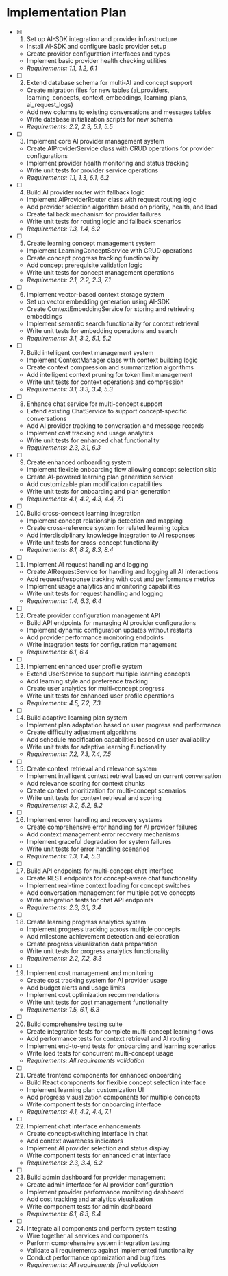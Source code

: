 # Implementation Plan

- [x] 1. Set up AI-SDK integration and provider infrastructure
  - Install AI-SDK and configure basic provider setup
  - Create provider configuration interfaces and types
  - Implement basic provider health checking utilities
  - _Requirements: 1.1, 1.2, 6.1_

- [ ] 2. Extend database schema for multi-AI and concept support
  - Create migration files for new tables (ai_providers, learning_concepts, context_embeddings, learning_plans, ai_request_logs)
  - Add new columns to existing conversations and messages tables
  - Write database initialization scripts for new schema
  - _Requirements: 2.2, 2.3, 5.1, 5.5_

- [ ] 3. Implement core AI provider management system
  - Create AIProviderService class with CRUD operations for provider configurations
  - Implement provider health monitoring and status tracking
  - Write unit tests for provider service operations
  - _Requirements: 1.1, 1.3, 6.1, 6.2_

- [ ] 4. Build AI provider router with fallback logic
  - Implement AIProviderRouter class with request routing logic
  - Add provider selection algorithm based on priority, health, and load
  - Create fallback mechanism for provider failures
  - Write unit tests for routing logic and fallback scenarios
  - _Requirements: 1.3, 1.4, 6.2_

- [ ] 5. Create learning concept management system
  - Implement LearningConceptService with CRUD operations
  - Create concept progress tracking functionality
  - Add concept prerequisite validation logic
  - Write unit tests for concept management operations
  - _Requirements: 2.1, 2.2, 2.3, 7.1_

- [ ] 6. Implement vector-based context storage system
  - Set up vector embedding generation using AI-SDK
  - Create ContextEmbeddingService for storing and retrieving embeddings
  - Implement semantic search functionality for context retrieval
  - Write unit tests for embedding operations and search
  - _Requirements: 3.1, 3.2, 5.1, 5.2_

- [ ] 7. Build intelligent context management system
  - Implement ContextManager class with context building logic
  - Create context compression and summarization algorithms
  - Add intelligent context pruning for token limit management
  - Write unit tests for context operations and compression
  - _Requirements: 3.1, 3.3, 3.4, 5.3_

- [ ] 8. Enhance chat service for multi-concept support
  - Extend existing ChatService to support concept-specific conversations
  - Add AI provider tracking to conversation and message records
  - Implement cost tracking and usage analytics
  - Write unit tests for enhanced chat functionality
  - _Requirements: 2.3, 3.1, 6.3_

- [ ] 9. Create enhanced onboarding system
  - Implement flexible onboarding flow allowing concept selection skip
  - Create AI-powered learning plan generation service
  - Add customizable plan modification capabilities
  - Write unit tests for onboarding and plan generation
  - _Requirements: 4.1, 4.2, 4.3, 4.4, 7.1_

- [ ] 10. Build cross-concept learning integration
  - Implement concept relationship detection and mapping
  - Create cross-reference system for related learning topics
  - Add interdisciplinary knowledge integration to AI responses
  - Write unit tests for cross-concept functionality
  - _Requirements: 8.1, 8.2, 8.3, 8.4_

- [ ] 11. Implement AI request handling and logging
  - Create AIRequestService for handling and logging all AI interactions
  - Add request/response tracking with cost and performance metrics
  - Implement usage analytics and monitoring capabilities
  - Write unit tests for request handling and logging
  - _Requirements: 1.4, 6.3, 6.4_

- [ ] 12. Create provider configuration management API
  - Build API endpoints for managing AI provider configurations
  - Implement dynamic configuration updates without restarts
  - Add provider performance monitoring endpoints
  - Write integration tests for configuration management
  - _Requirements: 6.1, 6.4_

- [ ] 13. Implement enhanced user profile system
  - Extend UserService to support multiple learning concepts
  - Add learning style and preference tracking
  - Create user analytics for multi-concept progress
  - Write unit tests for enhanced user profile operations
  - _Requirements: 4.5, 7.2, 7.3_

- [ ] 14. Build adaptive learning plan system
  - Implement plan adaptation based on user progress and performance
  - Create difficulty adjustment algorithms
  - Add schedule modification capabilities based on user availability
  - Write unit tests for adaptive learning functionality
  - _Requirements: 7.2, 7.3, 7.4, 7.5_

- [ ] 15. Create context retrieval and relevance system
  - Implement intelligent context retrieval based on current conversation
  - Add relevance scoring for context chunks
  - Create context prioritization for multi-concept scenarios
  - Write unit tests for context retrieval and scoring
  - _Requirements: 3.2, 5.2, 8.2_

- [ ] 16. Implement error handling and recovery systems
  - Create comprehensive error handling for AI provider failures
  - Add context management error recovery mechanisms
  - Implement graceful degradation for system failures
  - Write unit tests for error handling scenarios
  - _Requirements: 1.3, 1.4, 5.3_

- [ ] 17. Build API endpoints for multi-concept chat interface
  - Create REST endpoints for concept-aware chat functionality
  - Implement real-time context loading for concept switches
  - Add conversation management for multiple active concepts
  - Write integration tests for chat API endpoints
  - _Requirements: 2.3, 3.1, 3.4_

- [ ] 18. Create learning progress analytics system
  - Implement progress tracking across multiple concepts
  - Add milestone achievement detection and celebration
  - Create progress visualization data preparation
  - Write unit tests for progress analytics functionality
  - _Requirements: 2.2, 7.2, 8.3_

- [ ] 19. Implement cost management and monitoring
  - Create cost tracking system for AI provider usage
  - Add budget alerts and usage limits
  - Implement cost optimization recommendations
  - Write unit tests for cost management functionality
  - _Requirements: 1.5, 6.1, 6.3_

- [ ] 20. Build comprehensive testing suite
  - Create integration tests for complete multi-concept learning flows
  - Add performance tests for context retrieval and AI routing
  - Implement end-to-end tests for onboarding and learning scenarios
  - Write load tests for concurrent multi-concept usage
  - _Requirements: All requirements validation_

- [ ] 21. Create frontend components for enhanced onboarding
  - Build React components for flexible concept selection interface
  - Implement learning plan customization UI
  - Add progress visualization components for multiple concepts
  - Write component tests for onboarding interface
  - _Requirements: 4.1, 4.2, 4.4, 7.1_

- [ ] 22. Implement chat interface enhancements
  - Create concept-switching interface in chat
  - Add context awareness indicators
  - Implement AI provider selection and status display
  - Write component tests for enhanced chat interface
  - _Requirements: 2.3, 3.4, 6.2_

- [ ] 23. Build admin dashboard for provider management
  - Create admin interface for AI provider configuration
  - Implement provider performance monitoring dashboard
  - Add cost tracking and analytics visualization
  - Write component tests for admin dashboard
  - _Requirements: 6.1, 6.3, 6.4_

- [ ] 24. Integrate all components and perform system testing
  - Wire together all services and components
  - Perform comprehensive system integration testing
  - Validate all requirements against implemented functionality
  - Conduct performance optimization and bug fixes
  - _Requirements: All requirements final validation_